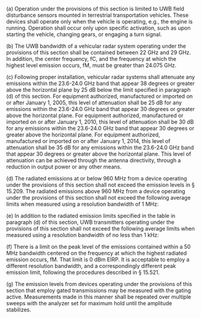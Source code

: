 (a) Operation under the provisions of this section is limited to UWB field disturbance sensors mounted in terrestrial transportation vehicles. These devices shall operate only when the vehicle is operating, e.g., the engine is running. Operation shall occur only upon specific activation, such as upon starting the vehicle, changing gears, or engaging a turn signal.

(b) The UWB bandwidth of a vehicular radar system operating under the provisions of this section shall be contained between 22 GHz and 29 GHz. In addition, the center frequency, fC, and the frequency at which the highest level emission occurs, fM, must be greater than 24.075 GHz.
                                    

(c) Following proper installation, vehicular radar systems shall attenuate any emissions within the 23.6-24.0 GHz band that appear 38 degrees or greater above the horizontal plane by 25 dB below the limit specified in paragraph (d) of this section. For equipment authorized, manufactured or imported on or after January 1, 2005, this level of attenuation shall be 25 dB for any emissions within the 23.6-24.0 GHz band that appear 30 degrees or greater above the horizontal plane. For equipment authorized, manufactured or imported on or after January 1, 2010, this level of attenuation shall be 30 dB for any emissions within the 23.6-24.0 GHz band that appear 30 degrees or greater above the horizontal plane. For equipment authorized, manufactured or imported on or after January 1, 2014, this level of attenuation shall be 35 dB for any emissions within the 23.6-24.0 GHz band that appear 30 degrees or greater above the horizontal plane. This level of attenuation can be achieved through the antenna directivity, through a reduction in output power or any other means.

(d) The radiated emissions at or below 960 MHz from a device operating under the provisions of this section shall not exceed the emission levels in § 15.209. The radiated emissions above 960 MHz from a device operating under the provisions of this section shall not exceed the following average limits when measured using a resolution bandwidth of 1 MHz:

(e) In addition to the radiated emission limits specified in the table in paragraph (d) of this section, UWB transmitters operating under the provisions of this section shall not exceed the following average limits when measured using a resolution bandwidth of no less than 1 kHz:

(f) There is a limit on the peak level of the emissions contained within a 50 MHz bandwidth centered on the frequency at which the highest radiated emission occurs, fM. That limit is 0 dBm EIRP. It is acceptable to employ a different resolution bandwidth, and a correspondingly different peak emission limit, following the procedures described in § 15.521.

(g) The emission levels from devices operating under the provisions of this section that employ gated transmissions may be measured with the gating active. Measurements made in this manner shall be repeated over multiple sweeps with the analyzer set for maximum hold until the amplitude stabilizes.

